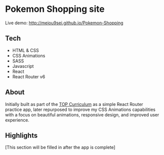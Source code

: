 # Pokemon Shopping site

Live demo: http://meiou9sei.github.io/Pokemon-Shopping

## Tech

- HTML & CSS
- CSS Animations
- SASS
- Javascript
- React
- React Router v6

## About

Initially built as part of the [TOP Curriculum](https://www.theodinproject.com/lessons/node-path-javascript-shopping-cart) as a simple React Router practice app, later repurposed to improve my CSS Animations capabilities with a focus on beautiful animations, responsive design, and improved user experience.

## Highlights

[This section will be filled in after the app is complete]
